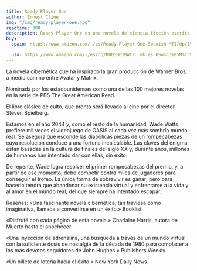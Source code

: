 ```yaml
---
title: Ready Player One
author: Ernest Cline
img: "/img/ready-player-one.jpg"
readtime: 300
description: Ready Player One es una novela de ciencia ficción escrita por Ernest Cline. La novela se centra en un mundo futurista donde los humanos buscan escapar de la pobreza y la guerra mediante la tecnología. La historia sigue a un joven jugador de videojuegos que se adentra en un mundo virtual para competir en una carrera por el último videojuego que se ha creado.
buy:
  spain: https://www.amazon.com/-/es/Ready-Player-One-Spanish-MTI/dp/1947783270?crid=KGN1FDQTLBSK&dib=eyJ2IjoiMSJ9.SVi3sjh-iTgv8sEeuoTlmbmfGR26BBVc223Z-sbH4rwJpWvRLXZzDjlMEcPB-j0-EV4hjGVmZXIZbSwkRlBc415VqNzNBvNRGG0R54yz7CNU3GzpepUBJpW0dlDhsXk96EIoXyvofb-TxsMdzYR5ZVB74OobEfqNFquLsaG5znWwUn6w6to9yRODDpwIspGa.w8K-U1UUgYDC8DE7M6z0LnC3Kz5VgAwaJYfvqKaVB3A&dib_tag=se&keywords=ready+player+one+libro+espa%C3%B1ol&qid=1738469140&sprefix=ready+player+one+es%2Caps%2C215&sr=8-1

  usa: https://www.amazon.com/-/es/dp/B005HG7BWC?__mk_es_US=%C3%85M%C3%85%C5%BD%C3%95%C3%91&crid=30MXGOXR9YJGX&dib=eyJ2IjoiMSJ9.AfOTkGtX01hwq618oWUl2Vs2VPKqIgfSjNk0pDq5AcidkQoi8eYVygHtEPuU7YcCK2M4FnQ7QAxjz_8Evn5c1BX9EMJQ1YrAgx-RMsuu27sRnZyw_jjUN3DzlzlOmjqxSxsCdQbKR5BYn7vmGaIt2R7-3p_0fSRWlsI4KQexYPkpyVhLBVWYi2lSHCJfZkqih4gkGiltEweVu33nQbfYs9KcoZoSkBsJ3BEXkAsc0xA.Ax9eixVP_dvpMAEhPjnwwVbzXBBxIlNN097SOnyVWRs&dib_tag=se&keywords=ready+player+one&qid=1738469188&sprefix=ready+player+one+%2Caps%2C279&sr=8-3
---
```


La novela cibernética que ha inspirado la gran producción de Warner Bros, a medio camino entre Avatar y Matrix.

Nominada por los estadounidenses como una de las 100 mejores novelas en la serie de PBS The Great American Read.

El libro clásico de culto, que pronto será llevado al cine por el director Steven Spielberg.

Estamos en el año 2044 y, como el resto de la humanidad, Wade Watts prefiere mil veces el videojuego de OASIS al cada vez más sombrío mundo real.
Se asegura que esconde las diabólicas piezas de un rompecabezas cuya resolución conduce a una fortuna incalculable. Las claves del enigma están basadas en la cultura de finales del siglo XX y, durante años, millones de humanos han intentado dar con ellas, sin éxito.

De repente, Wade logra resolver el primer rompecabezas del premio, y, a partir de ese momento, debe competir contra miles de jugadores para conseguir el trofeo.
La única forma de sobrevivir es ganar; pero para hacerlo tendrá que abandonar su existencia virtual y enfrentarse a la vida y al amor en el mundo real, del que siempre ha intentado escapar.

Reseñas:
«Una fascinante novela cibernética, tan traviesa como imaginativa, llamada a convertirse en un éxito.» Booklist

«Disfruté con cada página de esta novela.» Charlaine Harris, autora de Muerto hasta el anochecer

«Una inyección de adrenalina, una búsqueda a través de un mundo virtual con la suficiente dosis de nostalgia de la década de 1980 para complacer a los más devotos seguidores de John Hughes.» Publishers Weekly

«Un billete de lotería hacia el éxito.» New York Daily News
